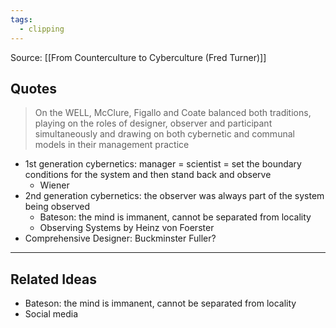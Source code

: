 ```yaml
---
tags:
  - clipping
---
```

Source: [[From Counterculture to Cyberculture (Fred Turner)]]
## Quotes
> On the WELL, McClure, Figallo and Coate balanced both traditions, playing on the roles of designer, observer and participant simultaneously and drawing on both cybernetic and communal models in their management practice

* 1st generation cybernetics: manager = scientist = set the boundary conditions for the system and then stand back and observe
	* Wiener
* 2nd generation cybernetics: the observer was always part of the system being observed
	* Bateson: the mind is immanent, cannot be separated from locality
	* Observing Systems by Heinz von Foerster
* Comprehensive Designer: Buckminster Fuller?

--------
## Related Ideas 
* Bateson: the mind is immanent, cannot be separated from locality
* Social media